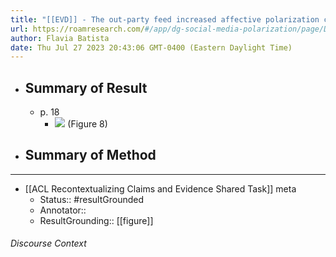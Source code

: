 ```yaml
---
title: "[[EVD]] - The out-party feed increased affective polarization compared to the control group, but the difference was not statistically significant   - [[@shmargadSortingNewsHow2020]]"
url: https://roamresearch.com/#/app/dg-social-media-polarization/page/D6WhqzXF4
author: Flavia Batista
date: Thu Jul 27 2023 20:43:06 GMT-0400 (Eastern Daylight Time)
---
```


- ## Summary of Result
    - p. 18
        - ![](https://firebasestorage.googleapis.com/v0/b/firescript-577a2.appspot.com/o/imgs%2Fapp%2Fdg-social-media-polarization%2FfXvA8mQqZF.43.23%20PM.png?alt=media&token=839108a7-6abd-4477-9159-1795798eb82c) (Figure 8)
- ## Summary of Method
- ---
- [[ACL Recontextualizing Claims and Evidence Shared Task]] meta
    - Status:: #resultGrounded
    - Annotator::
    - ResultGrounding:: [[figure]]

###### Discourse Context


